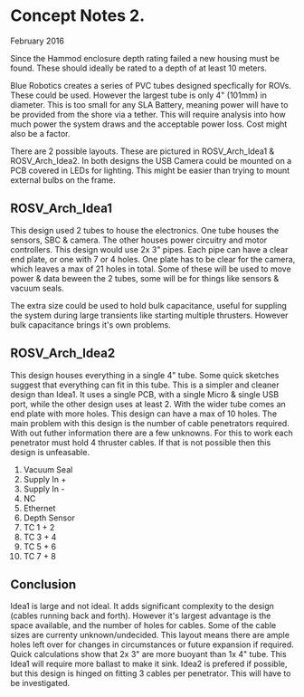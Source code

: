 Concept Notes 2.
=======
February 2016

Since the Hammod enclosure depth rating failed a new housing must be found. These should ideally be rated to a depth of at least 10 meters. 

Blue Robotics creates a series of PVC tubes designed specfically for ROVs. These could be used. However the largest tube is only 4" (101mm) in diameter. This is too small for any SLA Battery, meaning power will have to be provided from the shore via a tether. This will require analysis into how much power the system draws and the acceptable power loss. Cost might also be a factor.

There are 2 possible layouts. These are pictured in ROSV_Arch_Idea1 & ROSV_Arch_Idea2.
In both designs the USB Camera could be mounted on a PCB covered in LEDs for lighting. This might be easier than trying to mount external bulbs on the frame.

ROSV_Arch_Idea1
-----------
This design used 2 tubes to house the electronics. One tube houses the sensors, SBC & camera. The other houses power circuitry and motor controllers. This design would use 2x 3" pipes. Each pipe can have a clear end plate, or one with 7 or 4 holes. One plate has to be clear for the camera, which leaves a max of 21 holes in total. Some of these will be used to move power & data beween the 2 tubes, some will be for things like sensors & vacuum seals.

The extra size could be used to hold bulk capacitance, useful for suppling the system during large transients like starting multiple thrusters. However bulk capacitance brings it's own problems.

ROSV_Arch_Idea2
-----------
This design houses everything in a single 4" tube. Some quick sketches suggest that everything can fit in this tube. This is a simpler and cleaner design than Idea1. It uses a single PCB, with a single Micro & single USB port, while the other design uses at least 2. With the wider tube comes an end plate with more holes. This design can have a max of 10 holes. The main problem with this design is the number of cable penetrators required. With out futher information there are a few unknowns. For this to work each penetrator must hold 4 thruster cables. If that is not possible then this design is unfeasable.

 1. Vacuum Seal
 2. Supply In +
 3. Supply In -
 4. NC
 5. Ethernet
 6. Depth Sensor
 7. TC 1 + 2
 8. TC 3 + 4
 9. TC 5 + 6
10. TC 7 + 8


Conclusion
-----------
Idea1 is large and not ideal. It adds significant complexity to the design (cables running back and forth). However it's largest advantage is the space available, and the number of holes for cables. Some of the cable sizes are currenty unknown/undecided. This layout means there are ample holes left over for changes in circumstances or future expansion if required. Quick calculations show that 2x 3" are more buoyant than 1x 4" tube. This Idea1 will require more ballast to make it sink.
Idea2 is prefered if possible, but this design is hinged on fitting 3 cables per penetrator. This will have to be investigated. 

